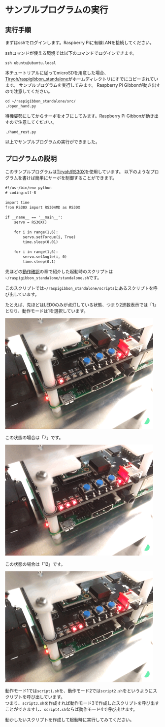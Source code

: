 # サンプルプログラムの実行

## 実行手順
まずはsshでログインします。Raspberry Piに有線LANを接続してください。

sshコマンドが使える環境では以下のコマンドでログインできます。

```
ssh ubuntu@ubuntu.local
```

本チュートリアルに従ってmicroSDを用意した場合、[Tiryoh/raspigibbon_standalone](https://github.com/Tiryoh/raspigibbon_standalone)がホームディレクトリにすでにコピーされています。
サンプルプログラムを実行してみます。
Raspberry Pi Gibbonが動き出すので注意してください。
```
cd ~/raspigibbon_standalone/src/
./open_hand.py
```

待機姿勢にしてからサーボをオフにしてみます。Raspberry Pi Gibbonが動き出すので注意してください。
```
./hand_rest.py
```

以上でサンプルプログラムの実行ができました。


## プログラムの説明

このサンプルプログラムは[Tiryoh/RS30X](https://github.com/Tiryoh/RS30X)を使用しています。
以下のようなプログラムを書けば簡単にサーボを制御することができます。
```
#!/usr/bin/env python
# coding:utf-8

import time
from RS30X import RS304MD as RS30X

if __name__ == '__main__':
    servo = RS30X()

    for i in range(1,6):
        servo.setTorque(i, True)
        time.sleep(0.01)

    for i in range(1,6):
        servo.setAngle(i, 0)
        time.sleep(0.1)
```

先ほどの[動作確認](tutorial-operation-check-raspigibbon.html)の章で紹介した起動時のスクリプトは`~/raspigibbon_standalone/standalone.sh`です。

このスクリプトでは`~/raspigibbon_standalone/scripts`にあるスクリプトを呼び出しています。

たとえば、先ほどはLED0のみが点灯している状態、つまり2進数表示では「1」となり、動作モードは1を選択しています。 

![](./images/raspigibbon-led/1.png)

この状態の場合は「7」です。

![](./images/raspigibbon-led/7.png)

この状態の場合は「12」です。

![](./images/raspigibbon-led/12.png)
 
動作モード1では`script1.sh`を、動作モード2では`script2.sh`をというようにスクリプトを呼び出しています。  
つまり、`script3.sh`を作成すれば動作モード3で作成したスクリプトを呼び出すことができますし、`script4.sh`ならば動作モード4で呼び出せます。

動かしたいスクリプトを作成して起動時に実行してみてください。
